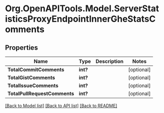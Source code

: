 # Org.OpenAPITools.Model.ServerStatisticsProxyEndpointInnerGheStatsComments

## Properties

Name | Type | Description | Notes
------------ | ------------- | ------------- | -------------
**TotalCommitComments** | **int?** |  | [optional] 
**TotalGistComments** | **int?** |  | [optional] 
**TotalIssueComments** | **int?** |  | [optional] 
**TotalPullRequestComments** | **int?** |  | [optional] 

[[Back to Model list]](../README.md#documentation-for-models) [[Back to API list]](../README.md#documentation-for-api-endpoints) [[Back to README]](../README.md)

